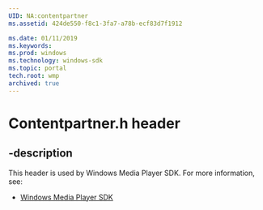 ```yaml
---
UID: NA:contentpartner
ms.assetid: 424de550-f8c1-3fa7-a78b-ecf83d7f1912

ms.date: 01/11/2019
ms.keywords: 
ms.prod: windows
ms.technology: windows-sdk
ms.topic: portal
tech.root: wmp
archived: true
---
```


# Contentpartner.h header


## -description


This header is used by Windows Media Player SDK. For more information, see:

- [Windows Media Player SDK](../_wmp/index.md)

